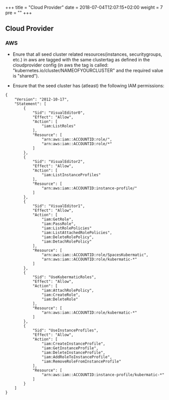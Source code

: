 +++
title = "Cloud Provider"
date = 2018-07-04T12:07:15+02:00
weight = 7
pre = "<b></b>"
+++

## Cloud Provider

### AWS
* Enure that all seed cluster related resources(instances, securitygroups, etc.) in aws are tagged with the same clustertag as defined in the cloudprovider config (in aws the tag is called: "kubernetes.io/cluster/NAMEOFYOURCLUSTER" and the required value is "shared").

* Ensure that the seed cluster has (atleast) the following IAM permissions:
```
{
    "Version": "2012-10-17",
    "Statement": [
        {
            "Sid": "VisualEditor0",
            "Effect": "Allow",
            "Action": [
                "iam:ListRoles"
            ],
            "Resource": [
                "arn:aws:iam::ACCOUNTID:role/",
                "arn:aws:iam::ACCOUNTID:role/*"
            ]
        },
        {
            "Sid": "VisualEditor2",
            "Effect": "Allow",
            "Action": [
                "iam:ListInstanceProfiles"
            ],
            "Resource": [
                "arn:aws:iam::ACCOUNTID:instance-profile/"
            ]
        },
        {
            "Sid": "VisualEditor1",
            "Effect": "Allow",
            "Action": [
                "iam:GetRole",
                "iam:PassRole",
                "iam:ListRolePolicies"
                "iam:ListAttachedRolePolicies",
                "iam:DeleteRolePolicy",
                "iam:DetachRolePolicy"
            ],
            "Resource": [
                "arn:aws:iam::ACCOUNTID:role/SpacesKubermatic",
                "arn:aws:iam::ACCOUNTID:role/kubermatic-*"
            ]
        },
        {
            "Sid": "UseKubermaticRoles",
            "Effect": "Allow",
            "Action": [
                "iam:AttachRolePolicy",
                "iam:CreateRole",
                "iam:DeleteRole"
            ],
            "Resource": [
                "arn:aws:iam::ACCOUNTID:role/kubermatic-*"
            ]
        },
        {
            "Sid": "UseInstanceProfiles",
            "Effect": "Allow",
            "Action": [
                "iam:CreateInstanceProfile",
                "iam:GetInstanceProfile",
                "iam:DeleteInstanceProfile",
                "iam:AddRoleToInstanceProfile",
                "iam:RemoveRoleFromInstanceProfile"
            ],
            "Resource": [
                "arn:aws:iam::ACCOUNTID:instance-profile/kubermatic-*"
            ]
        }
    ]
}
```
